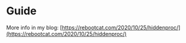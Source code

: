 # Guide

More info in my blog: [https://rebootcat.com/2020/10/25/hiddenproc/](https://rebootcat.com/2020/10/25/hiddenproc/)
